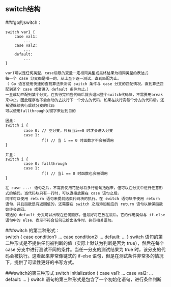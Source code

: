switch结构
-
###go的switch：     
   
    switch var1 {
        case val1:
            ...
        case val2:
            ...
        default:
            ...
    }   
    
    var1可以是任何类型，case后跟的变量一定相同类型或最终结果为相同类型的表达式
    每一个 case 分支都是唯一的，从上至下逐一测试，直到匹配为止。
    （ Go 语言使用快速的查找算法来测试 switch 条件与 case 分支的匹配情况，直到算法匹配到某个 case 或者进入 default 条件为止。）
    一旦成功匹配到某个分支，在执行完相应代码后就会退出整个switch代码块，不需要用break来中止，因此程序也不会自动的去执行下一个分支的代码，如果在执行完每个分支的代码后，还希望继续执行后续分支的代码
    可以使用fallthrough关键字来达到目的
    
    因此：        
    switch i {
            case 0: // 空分支，只有当i==0 时才会进入分支
            case 1: 
                    f() // 当 i == 0 时函数才不会被调用
    }

    并且：   
    switch i {
            case 0: fallthrough
            case 1:
                    f() // 当i == 0 时函数也会被调用
    }

    在 case ...: 语句之后，不需要使用花括号将多行语句括起来，但可以在分支中进行任意形式的编码。当代码块只有一行时，可以直接放置在 case 语句之后。
    同样可以使用 return 语句来提前结束代码块的执行。在 switch 语句块中使用 return 语句，并且函数是有返回值的，还需要在 switch 之后添加相应的 return 语句以确保函数始终会返回。
    可选的 default 分支可以出现在任何顺序，但最好将它放在最后。它的作用类似与 if-else 语句中的 else，表示不符合任何已给出条件时，执行相关语句。

###switch 的第二种形式：    
    switch {
	case condition1:
		...
	case condition2:
		...
	default:
		...
    }
    switch 语句的第二种形式是不提供任何被判断的值（实际上默认为判断是否为 true），然后在每个 case 分支中进行测试不同的条件。当任一分支的测试结果为 true 时，该分支的代码会被执行。这看起来非常像链式的 if-else 语句，但是在测试条件非常多的情况下，提供了可读性更好的书写方式。

###switch的第三种形式
    switch Initialization {
            case val1:
                    ...
            case val2:
                    ...
            default:
                    ...
    }
    switch 语句的第三种形式是包含了一个初始化语句，进行条件判断